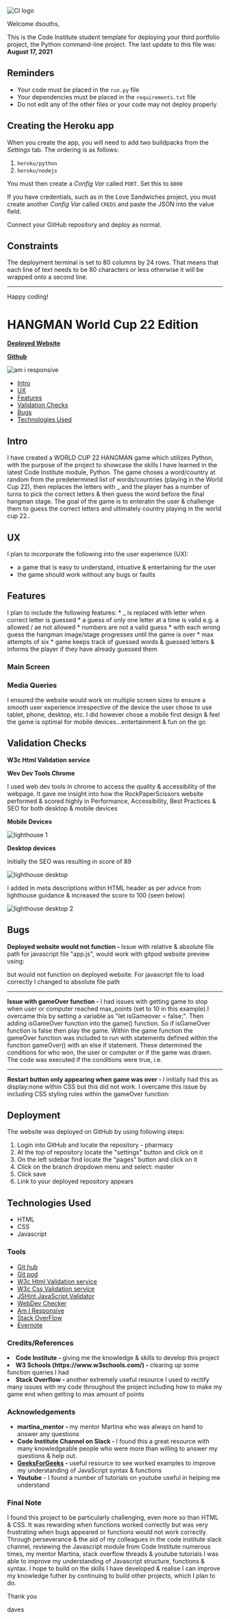 ![CI logo](https://codeinstitute.s3.amazonaws.com/fullstack/ci_logo_small.png)

Welcome dsouths,

This is the Code Institute student template for deploying your third portfolio project, the Python command-line project. The last update to this file was: **August 17, 2021**

## Reminders

* Your code must be placed in the `run.py` file
* Your dependencies must be placed in the `requirements.txt` file
* Do not edit any of the other files or your code may not deploy properly

## Creating the Heroku app

When you create the app, you will need to add two buildpacks from the _Settings_ tab. The ordering is as follows:

1. `heroku/python`
2. `heroku/nodejs`

You must then create a _Config Var_ called `PORT`. Set this to `8000`

If you have credentials, such as in the Love Sandwiches project, you must create another _Config Var_ called `CREDS` and paste the JSON into the value field.

Connect your GitHub repository and deploy as normal.

## Constraints

The deployment terminal is set to 80 columns by 24 rows. That means that each line of text needs to be 80 characters or less otherwise it will be wrapped onto a second line.

-----
Happy coding!

<h1>HANGMAN World Cup 22 Edition</h1>

<b>[Deployed Website](https://hangman-worldcup22-edition.herokuapp.com/)</b>

<b>[Github](https://)</b>

![am i responsive]()

<!--ts-->
   * [Intro](#intro)
   * [UX](#ux)
   * [Features](#features)
   * [Validation Checks](#validation-checks)
   * [Bugs](#bugs)
   * [Technologies Used](#technologies-used)
<!--te-->


<h2>Intro</h2>
I have created a WORLD CUP 22 HANGMAN game which utilizes Python, with the purpose of the project to showcase the skills I have learned in the latest Code Institute module, Python. The game choses a word/country at random from the predetermined list of words/countries (playing in the World Cup 22), then replaces the letters with _ and the player has a number of turns to pick the correct letters & then guess the word before the final hangman stage. The goal of the game is to enteratin the user & challenge them to guess the correct letters and ultimately country playing in the world cup 22.. 

<h2>UX</h2>
 
I plan to incorporate the following into the user experience (UX):
 * a game that is easy to understand, intuative & entertaining for the user
 * the game should work without any bugs or faults  


<h2>Features</h2>
I plan to include the following features:
  * _ is replaced with letter when correct letter is guessed
  * a guess of only one letter at a time is valid e.g. a allowed / ae not allowed
  * numbers are not a valid guess
  * with each wrong guess the hangman image/stage progresses until the game is over
  * max attempts of six 
  * game keeps track of guessed words & guessed letters & informs the player if they have already guessed them

<h3>Main Screen</h3>



<h3>Media Queries</h3>

I ensured the website would work on multiple screen sizes to ensure a smooth user experience irrespective of the device the user chose to use tablet, phone, desktop, etc. I did however chose a mobile first design & feel the game is optimal for mobile devices...entertainment & fun on the go  

<h2>Validation Checks</h2>

<b>W3c Html Validation service</b>


<b>Wev Dev Tools Chrome</b>

I used web dev tools in chrome to access the quality & accessibility of the webpage. It gave me insight into how the RockPaperScissors website performed & scored highly in Performance, Accessibility, Best Practices & SEO for both desktop & mobile devices

<b>Mobile Devices</b>

![lighthouse 1 ](https://user-images.githubusercontent.com/105642587/193277827-ce4090be-d69e-435d-b242-2fe1f1e3eb22.jpg)

<b>Desktop devices</b>

Initially the SEO was resulting in score of 89

![lighthouse desktop](https://user-images.githubusercontent.com/105642587/193277836-6eae1716-2487-4566-9383-d801ce09cb2e.jpg)

I added in meta descriptions within HTML header as per advice from lighthouse guidance & increased the score to 100 (seen below)

![lighthouse desktop 2](https://user-images.githubusercontent.com/105642587/196782302-9989e111-54fe-4c5d-b5d4-4905cd97af04.jpg)


<h2>Bugs</h2>

<b>Deployed website would not function - </b> Issue with relative & absolute file path for javascript file "app.js", would work with gitpod website preview using:
<script src="assets/app.js"></script>  

but would not function on deployed website. For javascript file to load correctly I changed to absolute file path  
<script src="/rockpaperscissors---P2/assets/app.js"></script>
<hr>
<b>Issue with gameOver function - </b> I had issues with getting game to stop when user or computer reached max_points (set to 10 in this example).I overcame this by setting a variable as "let isGameover = false;". Then adding isGameOver function into the game() function. So if isGameOver function is false then play the game. Within the game function the gameOver function was included to run with statements defined within the function gameOver() with an else if statement. These determined the conditions for who won, the user or computer or if the game was drawn. The code was executed if the conditions were true, i.e.
<br>


<hr>
<b>Restart button only appearing when game was over - </b> I initially had this as display:none within CSS but this did not work. I overcame this issue by including CSS styling rules within the gameOver function: 

  
<h2>Deployment</h2>

The website was deployed on GitHub by using following steps:

<ol>
<li>Login into GitHub and locate the repository - pharmacy </li>
<li>At the top of repository locate the "settings" button and click on it </li>
<li>On the left sidebar find locate the "pages" button and click on it</li>
<li>Click on the branch dropdown menu and select: master</li>
<li>Click save</li>
<li>Link to your deployed repository appears</li>



</ol>
  
<h2>Technologies Used</h2>

* HTML
* CSS
* Javascript

<h3>Tools</h3>

* [Git hub](https://github.com/)
* [Git pod](https://www.gitpod.io/docs/configure/)
* [W3c Html Validation service](https://validator.w3.org/)
* [W3c Css Validation service](https://jigsaw.w3.org/css-validator/)
* [JSHint JavaScript Validator](https://jshint.com/)
* [WebDev Checker](https://web.dev/measure/)
* [Am I Responsive](https://ui.dev/amiresponsive)
* [Stack OverFlow](https://stackoverflow.com/)
* [Evernote](https://evernote.com/)


<h3>Credits/References</h3>

<li><b>Code Institute - </b>giving me the knowledge & skills to develop this project</li>
<li><b>W3 Schools (https://www.w3schools.com/) - </b>clearing up some function queries I had</li>
<li><b>Stack Overflow - </b>another extremely useful resource I used to rectify many issues with my code throughout the project including how to make my game end when getting to max amount of points</li>

<h3>Acknowledgements</h3>

* <b>martina_mentor - </b>my mentor Martina who was always on hand to answer any questions
* <b>Code Institute Channel on Slack - </b> I found this a great resource with many knowledgeable people who were more than willing to answer my questions & help out.
* <b>[GeeksForGeeks](https://www.geeksforgeeks.org/) - </b>useful resource to see worked examples to improve my understanding of JavaScript syntax & functions
* <b>Youtube</b> - I found a number of tutorials on youtube useful in helping me understand 

<h3>Final Note</h3>

I found this project to be particularly challenging, even more so than HTML & CSS. It was rewarding when functions worked correctly but was very frustrating when bugs appeared or functions would not work correctly. Through perseverance & the aid of my colleagues in the code institute slack channel, reviewing the Javascript module from Code Institute numerous times,  my mentor Martina, stack overflow threads & youtube tutorials I was able to improve my understanding of Javascript structure, functions & syntax. I hope to build on the skills I have developed & realise I can improve my knowledge futher by continuing to build other projects, which I plan to do.

Thank you

daves
